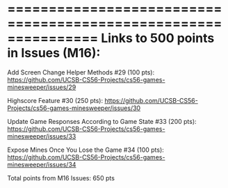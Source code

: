 ===============================================================
Links to 500 points in Issues (M16):
==============================================================

Add Screen Change Helper Methods #29 (100 pts): 
    https://github.com/UCSB-CS56-Projects/cs56-games-minesweeper/issues/29

Highscore Feature #30 (250 pts):
    https://github.com/UCSB-CS56-Projects/cs56-games-minesweeper/issues/30

Update Game Responses According to Game State #33 (200 pts):
    https://github.com/UCSB-CS56-Projects/cs56-games-minesweeper/issues/33
    
Expose Mines Once You Lose the Game #34 (100 pts):
    https://github.com/UCSB-CS56-Projects/cs56-games-minesweeper/issues/34
    
Total points from M16 Issues: 650 pts
